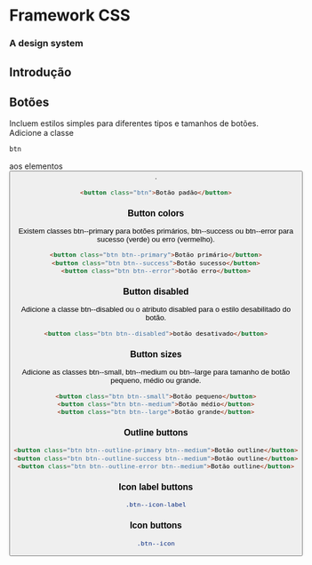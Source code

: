 # Framework CSS

### A design system

## Introdução

## Botões

Incluem estilos simples para diferentes tipos e tamanhos de botões. Adicione a classe

```html
btn
```

aos elementos <button>.

```html
<button class="btn">Botão padão</button>
```

### Button colors

Existem classes btn--primary para botões primários, btn--success ou btn--error para sucesso (verde) ou erro (vermelho).

```html
<button class="btn btn--primary">Botão primário</button>
<button class="btn btn--success">Botão sucesso</button>
<button class="btn btn--error">botão erro</button>
```

### Button disabled

Adicione a classe btn--disabled ou o atributo disabled para o estilo desabilitado do botão.

```html
<button class="btn btn--disabled">botão desativado</button>
```

### Button sizes

Adicione as classes btn--small, btn--medium ou btn--large para tamanho de botão pequeno, médio ou grande.

```html
<button class="btn btn--small">Botão pequeno</button>
<button class="btn btn--medium">Botão médio</button>
<button class="btn btn--large">Botão grande</button>
```

### Outline buttons

```html
<button class="btn btn--outline-primary btn--medium">Botão outline</button>
<button class="btn btn--outline-success btn--medium">Botão outline</button>
<button class="btn btn--outline-error btn--medium">Botão outline</button>
```

### Icon label buttons

```css
.btn--icon-label
```

### Icon buttons

```css
.btn--icon
```
